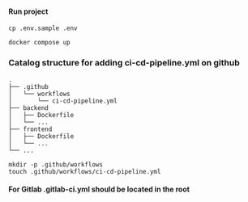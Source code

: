 

#### Run project
```shell
cp .env.sample .env
```

```shell
docker compose up
```
### Catalog structure for adding ci-cd-pipeline.yml on github
```
.
├── .github
│   └── workflows
│       └── ci-cd-pipeline.yml
├── backend
│   ├── Dockerfile
│   └── ...
├── frontend
│   ├── Dockerfile
│   └── ...
└── ...

```

```shell
mkdir -p .github/workflows
touch .github/workflows/ci-cd-pipeline.yml
```
#### For Gitlab .gitlab-ci.yml should be located in the root